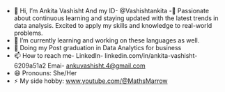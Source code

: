 - 👋 Hi, I’m Ankita Vashisht
  And my ID- @Vashishtankita
-💞️ Passionate about continuous learning and staying updated with the latest trends in data analysis.
  Excited to apply my skills and knowledge to real-world problems.
- 👀 I’m currently learning and working on these languages as well.
- 🌱 Doing my Post graduation in Data Analytics for business
- 📫 How to reach me-
  LinkedIn- linkedin.com/in/ankita-vashisht-6209a51a2
  Emai- ankuvashisht.4@gmail.com
- 😄 Pronouns: She/Her
- ⚡ My side hobby: www.youtube.com/@MathsMarrow
